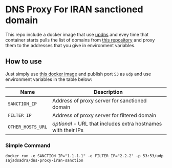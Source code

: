 # DNS Proxy For IRAN sanctioned domain
This repo include a docker image that use [updns](https://github.com/wyhaya/updns) and evey time that container starts pulls the list of domains from [this repository](https://github.com/sajad-sadra/iran-domains-sanction) and proxy them to the addresses that you give in environment variables.

## How to use
Just simply use [this docker image](https://hub.docker.com/r/sajadsadra/dns-proxy-iran-sanction) and publish port `53` as `udp` and use environment variables in the table below:

| Name | Description |
|--|--|
| `SANCTION_IP` | Address of proxy server for sanctioned domain |
| `FILTER_IP` | Address of proxy server for filtered domain |
| `OTHER_HOSTS_URL` | *optional* - URL that includes extra hostnames with their IPs |

### Simple Command
```
docker run -e SANCTION_IP="1.1.1.1" -e FILTER_IP="2.2.2" -p 53:53/udp sajadsadra/dns-proxy-iran-sanction
```